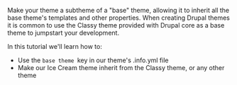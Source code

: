 Make your theme a subtheme of a "base" theme, allowing it to inherit all the base theme's templates and other properties. When creating Drupal themes it is common to use the Classy theme provided with Drupal core as a base theme to jumpstart your development.

In this tutorial we'll learn how to:

* Use the `base theme `key in our theme's .info.yml file
* Make our Ice Cream theme inherit from the Classy theme, or any other theme



